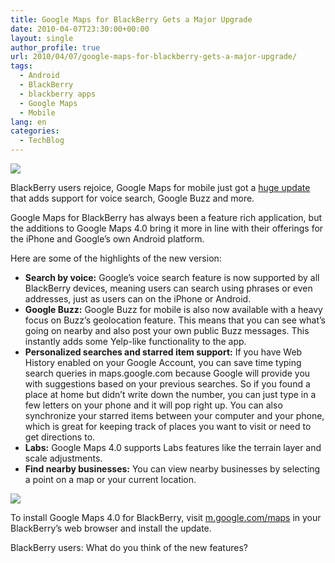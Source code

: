 ```yaml
---
title: Google Maps for BlackBerry Gets a Major Upgrade
date: 2010-04-07T23:30:00+00:00
layout: single
author_profile: true
url: 2010/04/07/google-maps-for-blackberry-gets-a-major-upgrade/
tags:
  - Android
  - BlackBerry
  - blackberry apps
  - Google Maps
  - Mobile
lang: en
categories: 
  - TechBlog
---
```

[![](http://2.bp.blogspot.com/_vaUVXcmC3OI/S70OKAVXNEI/AAAAAAAAB1E/R6lO_bYVqWM/s200/vs_cropped-bberry.png)](http://2.bp.blogspot.com/_vaUVXcmC3OI/S70OKAVXNEI/AAAAAAAAB1E/R6lO_bYVqWM/s1600-h/vs_cropped-bberry.png)

BlackBerry users rejoice, Google Maps for mobile just got a [huge update](http://googlemobile.blogspot.com/2010/04/google-maps-40-for-blackberry-adds.html) that adds support for voice search, Google Buzz and more.

Google Maps for BlackBerry has always been a feature rich application, but the additions to Google Maps 4.0 bring it more in line with their offerings for the iPhone and Google’s own Android platform.  
 
Here are some of the highlights of the new version:

  * **Search by voice:** Google’s voice search feature is now supported by all BlackBerry devices, meaning users can search using phrases or even addresses, just as users can on the iPhone or Android.
  * **Google Buzz:** Google Buzz for mobile is also now available with a heavy focus on Buzz’s geolocation feature. This means that you can see what’s going on nearby and also post your own public Buzz messages. This instantly adds some Yelp-like functionality to the app.
  * **Personalized searches and starred item support:** If you have Web History enabled on your Google Account, you can save time typing search queries in maps.google.com because Google will provide you with suggestions based on your previous searches. So if you found a place at home but didn’t write down the number, you can just type in a few letters on your phone and it will pop right up. You can also synchronize your starred items between your computer and your phone, which is great for keeping track of places you want to visit or need to get directions to.
  * **Labs:** Google Maps 4.0 supports Labs features like the terrain layer and scale adjustments.
  * **Find nearby businesses:** You can view nearby businesses by selecting a point on a map or your current location.

[![](http://1.bp.blogspot.com/_vaUVXcmC3OI/S70OUMOdlJI/AAAAAAAAB1I/UUi0fiiusE4/s320/buzz3_cropped-bberry.png)](http://1.bp.blogspot.com/_vaUVXcmC3OI/S70OUMOdlJI/AAAAAAAAB1I/UUi0fiiusE4/s1600-h/buzz3_cropped-bberry.png)

To install Google Maps 4.0 for BlackBerry, visit [m.google.com/maps](http://m.google.com/maps) in your BlackBerry’s web browser and install the update.

BlackBerry users: What do you think of the new features?
